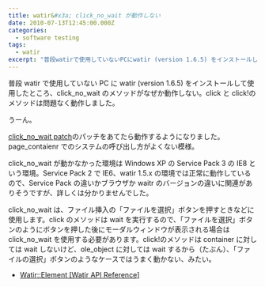 ```yaml
---
title: watir&#x3a; click_no_wait が動作しない
date: 2010-07-13T12:45:00.000Z
categories:
  - software testing
tags:
  - watir
excerpt: "普段watirで使用していないPCにwatir (version 1.6.5) をインストールして使用したところ、click\_no\_waitのメソッドがなぜか動作しない。clickとclick!のメソッドは問題なく動作しました。"
---
```


普段 watir で使用していない PC に watir (version 1.6.5) をインストールして使用したところ、click_no_wait のメソッドがなぜか動作しない。click と click!のメソッドは問題なく動作しました。

うーん。

[click_no_wait patch](http://rubyforge.org/pipermail/wtr-development/2009-January/000400.html)のパッチをあてたら動作するようになりました。page_contaienr でのシステムの呼び出し方がよくない模様。

click_no_wait が動かなかった環境は Windows XP の Service Pack 3 の IE8 という環境。Service Pack 2 で IE6、watir 1.5.x の環境では正常に動作しているので、Service Pack の違いかブラウザか waitr のバージョンの違いに関連がありそうですが、詳しくは分かりませんでした。

click_no_wait は、ファイル挿入の「ファイルを選択」ボタンを押すときなどに使用します。click のメソッドは wait を実行するので、「ファイルを選択」ボタンのようにボタンを押した後にモーダルウィンドウが表示される場合は click_no_wait を使用する必要があります。click!のメソッドは container に対しては wait しないけど、ole_object に対しては wait するから（たぶん）、「ファイルの選択」ボタンのようなケースではうまく動かない、みたい。

- [Watir::Element \[Watir API Reference\]](http://wtr.rubyforge.org/rdoc/1.6.5/classes/Watir/Element.html#M000553)

